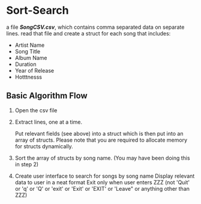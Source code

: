 # Sort-Search
a file **_SongCSV.csv_**, which contains comma separated data on separate lines.  read that file and create a struct for each
song that includes:
* Artist Name
* Song Title
* Album Name
* Duration
* Year of Release
* Hotttnesss
## Basic Algorithm Flow
1. Open the csv file

2. Extract lines, one at a time.

      Put relevant fields (see above) into a struct which is then put into an array of structs. Please note that you are required to allocate memory for structs dynamically.

3. Sort the array of structs by song name. (You may have been doing this in
step 2)

4. Create user interface to search for songs by song name Display relevant
data to user in a neat format Exit only when user enters ZZZ (not 'Quit' or
'q' or 'Q' or 'exit' or 'Exit' or 'EXIT' or 'Leave" or anything other than ZZZ)
